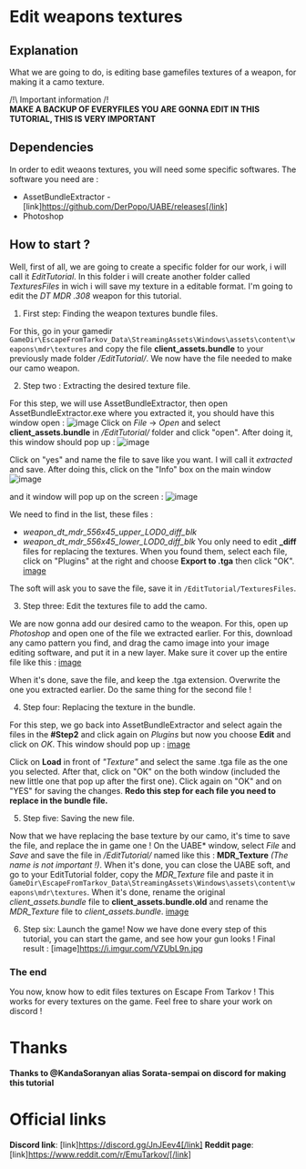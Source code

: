# Edit weapons textures
## Explanation
What we are going to do, is editing base gamefiles textures of a weapon, for making it a camo texture.

/!\ Important information /!\
**MAKE A BACKUP OF EVERYFILES YOU ARE GONNA EDIT IN THIS TUTORIAL, THIS IS VERY IMPORTANT**

## Dependencies
In order to edit weaons textures, you will need some specific softwares. The software you need are :
* AssetBundleExtractor - [link]https://github.com/DerPopo/UABE/releases[/link]
* Photoshop
## How to start ?
Well, first of all, we are going to create a specific folder for our work, i will call it *EditTutorial*. In this folder i will create another folder called *TexturesFiles* in wich i will save my texture in a editable format.
I'm going to edit the *DT MDR .308* weapon for this tutorial.

1. First step: Finding the weapon textures bundle files.

For this, go in your gamedir `GameDir\EscapeFromTarkov_Data\StreamingAssets\Windows\assets\content\weapons\mdr\textures` and copy the file **client_assets.bundle** to your previously made folder */EditTutorial/*. We now have the file needed to make our camo weapon.

2. Step two : Extracting the desired texture file.

For this step, we will use AssetBundleExtractor, then open AssetBundleExtractor.exe where you extracted it, you should have this window open : ![image](https://i.imgur.com/YprOfos.png)
Click on *File* -> *Open* and select **client_assets.bundle** in */EditTutorial/* folder and click "open". After doing it, this window should pop up : ![image](https://i.imgur.com/CBNxbIB.png)

Click on "yes" and name the file to save like you want. I will call it *extracted* and save.
After doing this, click on the "Info" box on the main window 
![image](https://i.imgur.com/8R3HDn1.png)

and it window will pop up on the screen : ![image](https://i.imgur.com/OUgd5hg.png)

We need to find in the list, these files :
- *weapon_dt_mdr_556x45_upper_LOD0_diff_blk*
- *weapon_dt_mdr_556x45_lower_LOD0_diff_blk*
You only need to edit **_diff** files for replacing the textures.
When you found them, select each file, click on "Plugins" at the right and choose **Export to .tga** then click "OK". [image](https://i.imgur.com/DGkrCuG.png)

The soft will ask you to save the file, save it in `/EditTutorial/TexturesFiles`.

3. Step three: Edit the textures file to add the camo.

We are now gonna add our desired camo to the weapon. For this, open up *Photoshop* and open one of the file we extracted earlier.
For this, download any camo pattern you find, and drag the camo image into your image editing software, and put it in a new layer. Make sure it cover up the entire file like this : [image](https://i.imgur.com/l6smFVX.jpg)

When it's done, save the file, and keep the .tga extension. Overwrite the one you extracted earlier.
Do the same thing for the second file !

4. Step four: Replacing the texture in the bundle.

For this step, we go back into AssetBundleExtractor and select again the files in the **#Step2** and click again on *Plugins* but now you choose **Edit** and click on *OK*. This window should pop up : [image](https://i.imgur.com/KA9ZucB.png)

Click on **Load** in front of *"Texture"* and select the same .tga file as the one you selected. After that, click on "OK" on the both window (included the new little one that pop up after the first one). Click again on "OK" and on "YES" for saving the changes.
**Redo this step for each file you need to replace in the bundle file.**

5. Step five: Saving the new file.

Now that we have replacing the base texture by our camo, it's time to save the file, and replace the in game one !
On the UABE* window, select *File* and *Save* and save the file in */EditTutorial/* named like this : **MDR_Texture** *(The name is not important !)*.
When it's done, you can close the UABE soft, and go to your EditTutorial folder, copy the *MDR_Texture* file and paste it in `GameDir\EscapeFromTarkov_Data\StreamingAssets\Windows\assets\content\weapons\mdr\textures`.
When it's done, rename the original *client_assets.bundle* file to **client_assets.bundle.old** and rename the *MDR_Texture* file to *client_assets.bundle*.
[image](https://i.imgur.com/YGnd12C.png)

6. Step six: Launch the game!
Now we have done every step of this tutorial, you can start the game, and see how your gun looks !
Final result : [image]https://i.imgur.com/VZUbL9n.jpg
### The end
You now, know how to edit files textures on Escape From Tarkov ! This works for every textures on the game. Feel free to share your work on discord !

# Thanks
**Thanks to @KandaSoranyan alias Sorata-sempai on discord for making this tutorial**

# Official links
**Discord link**: [link]https://discord.gg/JnJEev4[/link]
**Reddit page**: [link]https://www.reddit.com/r/EmuTarkov/[/link]